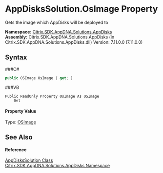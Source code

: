 # AppDisksSolution.OsImage Property 
 

Gets the image which AppDisks will be deployed to

**Namespace:**&nbsp;<a href="N_Citrix_SDK_AppDNA_Solutions_AppDisks">Citrix.SDK.AppDNA.Solutions.AppDisks</a><br />**Assembly:**&nbsp;Citrix.SDK.AppDNA.Solutions.AppDisks (in Citrix.SDK.AppDNA.Solutions.AppDisks.dll) Version: 7.11.0.0 (7.11.0.0)

## Syntax

###C#
```csharp
public OSImage OsImage { get; }
```

###VB
```vbnet
Public ReadOnly Property OsImage As OSImage
	Get
```


#### Property Value
Type: <a href="T_Citrix_SDK_AppDNA_OSImage">OSImage</a>

## See Also


#### Reference
<a href="T_Citrix_SDK_AppDNA_Solutions_AppDisks_AppDisksSolution">AppDisksSolution Class</a><br /><a href="N_Citrix_SDK_AppDNA_Solutions_AppDisks">Citrix.SDK.AppDNA.Solutions.AppDisks Namespace</a><br />